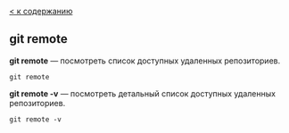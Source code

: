 [< к содержанию](./readme.md)

## git remote

**git remote** — посмотреть список доступных удаленных репозиториев.

`git remote`

**git remote -v** — посмотреть детальный список доступных удаленных репозиториев.

`git remote -v`